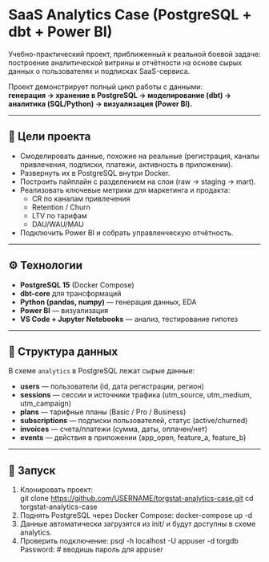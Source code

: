 # SaaS Analytics Case (PostgreSQL + dbt + Power BI)

Учебно-практический проект, приближенный к реальной боевой задаче: построение аналитической витрины и отчётности на основе сырых данных о пользователях и подписках SaaS-сервиса.  

Проект демонстрирует полный цикл работы с данными:  
**генерация → хранение в PostgreSQL → моделирование (dbt) → аналитика (SQL/Python) → визуализация (Power BI).**

---

## 🎯 Цели проекта
- Смоделировать данные, похожие на реальные (регистрация, каналы привлечения, подписки, платежи, активность в приложении).  
- Развернуть их в PostgreSQL внутри Docker.  
- Построить пайплайн с разделением на слои (raw → staging → mart).  
- Реализовать ключевые метрики для маркетинга и продакта:  
  - CR по каналам привлечения  
  - Retention / Churn  
  - LTV по тарифам  
  - DAU/WAU/MAU  
- Подключить Power BI и собрать управленческую отчётность.  

---

## ⚙️ Технологии
- **PostgreSQL 15** (Docker Compose)
- **dbt-core** для трансформаций
- **Python (pandas, numpy)** — генерация данных, EDA
- **Power BI** — визуализация
- **VS Code + Jupyter Notebooks** — анализ, тестирование гипотез

---

## 📂 Структура данных

В схеме `analytics` в PostgreSQL лежат сырые данные:

- **users** — пользователи (id, дата регистрации, регион)  
- **sessions** — сессии и источники трафика (utm_source, utm_medium, utm_campaign)  
- **plans** — тарифные планы (Basic / Pro / Business)  
- **subscriptions** — подписки пользователей, статус (active/churned)  
- **invoices** — счета/платежи (сумма, даты, оплачен/нет)  
- **events** — действия в приложении (app_open, feature_a, feature_b)

---

## 🚀 Запуск

1. Клонировать проект:  
   git clone https://github.com/USERNAME/torgstat-analytics-case.git
   cd torgstat-analytics-case
2. Поднять PostgreSQL через Docker Compose:
   docker-compose up -d
3. Данные автоматически загрузятся из init/ и будут доступны в схеме analytics.
4. Проверить подключение:
   psql -h localhost -U appuser -d torgdb
   Password:  # вводишь пароль для appuser